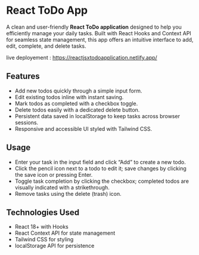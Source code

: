# React ToDo App

A clean and user-friendly **React ToDo application** designed to help you efficiently manage your daily tasks. Built with React Hooks and Context API for seamless state management, this app offers an intuitive interface to add, edit, complete, and delete tasks.

live deployement : https://reactjsxtodoapplication.netlify.app/

## Features

- Add new todos quickly through a simple input form.
- Edit existing todos inline with instant saving.
- Mark todos as completed with a checkbox toggle.
- Delete todos easily with a dedicated delete button.
- Persistent data saved in localStorage to keep tasks across browser sessions.
- Responsive and accessible UI styled with Tailwind CSS.

## Usage

- Enter your task in the input field and click “Add” to create a new todo.
- Click the pencil icon next to a todo to edit it; save changes by clicking the save icon or pressing Enter.
- Toggle task completion by clicking the checkbox; completed todos are visually indicated with a strikethrough.
- Remove tasks using the delete (trash) icon.

## Technologies Used

- React 18+ with Hooks
- React Context API for state management
- Tailwind CSS for styling
- localStorage API for persistence

